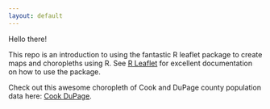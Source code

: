```yaml
---
layout: default
---
```


Hello there!

This repo is an introduction to using the fantastic R leaflet package to create maps and choropleths using R. See [R Leaflet](https://rstudio.github.io/leaflet/) for excellent documentation on how to use the package.


Check out this awesome choropleth of Cook and DuPage county population data here: [Cook DuPage](https://zacklarsen.github.io/Illinois_county_choropleth/Cook_DuPage.html).

